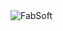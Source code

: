 <picture>
 <source media="(prefers-color-scheme: dark)" srcset="https://www.fabsoft.com/media/kb0dzbc2/logo.png">
 <source media="(prefers-color-scheme: light)" srcset="https://www.fabsoft.com/media/kb0dzbc2/logo.png">
 <img alt="FabSoft" src="https://www.fabsoft.com/media/kb0dzbc2/logo.png">
</picture>
